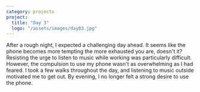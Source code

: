 ```yaml
---
category: projects
project:
  title: "Day 3"
  logo: "/assets/images/day03.jpg"
---
```

After a rough night, I expected a challenging day ahead. It seems like the phone becomes more tempting the more exhausted you are, doesn't it? Resisting the urge to listen to music while working was particularly difficult. However, the compulsion to use my phone wasn't as overwhelming as I had feared. I took a few walks throughout the day, and listening to music outside motivated me to get out. By evening, I no longer felt a strong desire to use the phone.